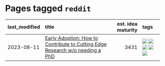 # Pages tagged `reddit`

|last_modified|title|est. idea maturity|tags
|:---|:---|---:|:---|
|2023-08-11|[Early Adoption: How to Contribute to Cutting Edge Research w/o needing a PhD](../early_adoption_and_fomo.md)|3431|[![](https://img.shields.io/badge/tag-autobiographical-d5f6c6)](../tags/autobiographical.md) [![](https://img.shields.io/badge/tag-career_advice-dd597e)](../tags/career_advice.md) [![](https://img.shields.io/badge/tag-early_adoption-e8ae48)](../tags/early_adoption.md) [![](https://img.shields.io/badge/tag-mentoring-b5ec2c)](../tags/mentoring.md) [![](https://img.shields.io/badge/tag-reddit-f76896)](../tags/reddit.md)|